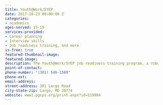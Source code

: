 ```yaml
---
title: Youth@Work/SYEP
date: 2017-10-23 00:00:00 Z
categories:
- academics
ages-served: 15-19
services-provided:
- Career planning
- Interview skills
- Job readiness training, and more
is-free: true
featured-thumbnail-image:
featured-image:
description: The Youth@Work/SYEP job readiness training program, a robust and exciting initiative, is a collaboration with the Prince Georges County Summer Youth Enrichment Program (SYEP). Through Youth@Work/SYEP, participants ages 15-19 will have opportunities to obtain job skills and prepare for employment opportunities.
point-of-contact:
phone-number: "(301) 546-1580"
phone-ext:
email-address:
street-address: 301 Largo Road
city-state-zip: Largo, MD 20774
website: www1.pgcps.org/print.aspx?id=219984
---
```

